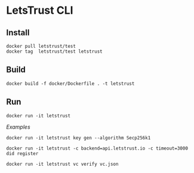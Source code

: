 # LetsTrust CLI

## Install

    docker pull letstrust/test
    docker tag  letstrust/test letstrust

## Build

    docker build -f docker/Dockerfile . -t letstrust

## Run

    docker run -it letstrust

_Examples_

    docker run -it letstrust key gen --algorithm Secp256k1

    docker run -it letstrust -c backend=api.letstrust.io -c timeout=3000 did register

    docker run -it letstrust vc verify vc.json
